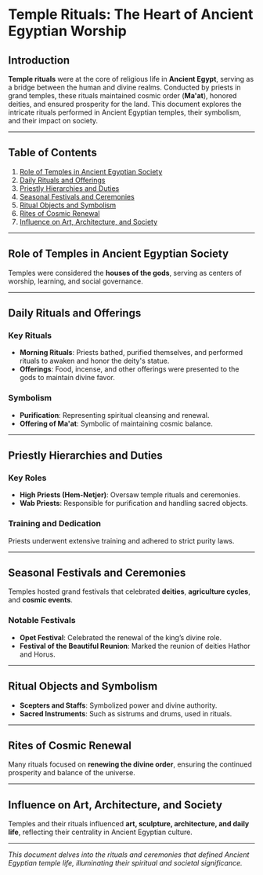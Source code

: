 # Temple Rituals: The Heart of Ancient Egyptian Worship

## Introduction

**Temple rituals** were at the core of religious life in **Ancient Egypt**, serving as a bridge between the human and divine realms. Conducted by priests in grand temples, these rituals maintained cosmic order (**Ma'at**), honored deities, and ensured prosperity for the land. This document explores the intricate rituals performed in Ancient Egyptian temples, their symbolism, and their impact on society.

---

## Table of Contents

1. [Role of Temples in Ancient Egyptian Society](#role-of-temples-in-ancient-egyptian-society)
2. [Daily Rituals and Offerings](#daily-rituals-and-offerings)
3. [Priestly Hierarchies and Duties](#priestly-hierarchies-and-duties)
4. [Seasonal Festivals and Ceremonies](#seasonal-festivals-and-ceremonies)
5. [Ritual Objects and Symbolism](#ritual-objects-and-symbolism)
6. [Rites of Cosmic Renewal](#rites-of-cosmic-renewal)
7. [Influence on Art, Architecture, and Society](#influence-on-art-architecture-and-society)

---

## Role of Temples in Ancient Egyptian Society

Temples were considered the **houses of the gods**, serving as centers of worship, learning, and social governance.

---

## Daily Rituals and Offerings

### Key Rituals

- **Morning Rituals**: Priests bathed, purified themselves, and performed rituals to awaken and honor the deity's statue.
- **Offerings**: Food, incense, and other offerings were presented to the gods to maintain divine favor.

### Symbolism

- **Purification**: Representing spiritual cleansing and renewal.
- **Offering of Ma'at**: Symbolic of maintaining cosmic balance.

---

## Priestly Hierarchies and Duties

### Key Roles

- **High Priests (Hem-Netjer)**: Oversaw temple rituals and ceremonies.
- **Wab Priests**: Responsible for purification and handling sacred objects.

### Training and Dedication

Priests underwent extensive training and adhered to strict purity laws.

---

## Seasonal Festivals and Ceremonies

Temples hosted grand festivals that celebrated **deities**, **agriculture cycles**, and **cosmic events**.

### Notable Festivals

- **Opet Festival**: Celebrated the renewal of the king’s divine role.
- **Festival of the Beautiful Reunion**: Marked the reunion of deities Hathor and Horus.

---

## Ritual Objects and Symbolism

- **Scepters and Staffs**: Symbolized power and divine authority.
- **Sacred Instruments**: Such as sistrums and drums, used in rituals.

---

## Rites of Cosmic Renewal

Many rituals focused on **renewing the divine order**, ensuring the continued prosperity and balance of the universe.

---

## Influence on Art, Architecture, and Society

Temples and their rituals influenced **art, sculpture, architecture, and daily life**, reflecting their centrality in Ancient Egyptian culture.

---

*This document delves into the rituals and ceremonies that defined Ancient Egyptian temple life, illuminating their spiritual and societal significance.*
